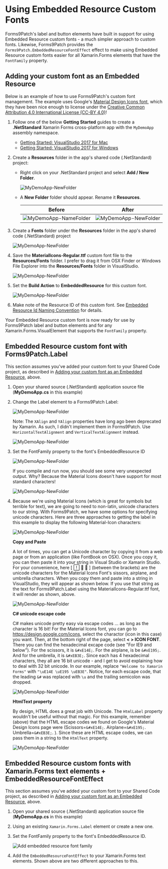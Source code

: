 # Using Embedded Resource Custom Fonts

Forms9Patch's label and button elements have built in support for using Embedded Resource custom fonts - a much simpler approach to custom fonts.  Likewise, Forms9Patch provides the `Forms9Patch.EmbeddedResourceFontEffect` effect to make using Embedded Resource custom fonts easier for all Xamarin.Forms elements that have the `FontFamily` property.

## Adding your custom font as an Embedded Resource

Below is an example of how to use Forms9Patch's custom font management.  The example uses Google's [Material Design Icons font](https://github.com/google/material-design-icons/blob/master/iconfont/MaterialIcons-Regular.ttf), which they have been nice enough to license under the [Creative Common Attribution 4.0 International License (CC-BY 4.0)](http://creativecommons.org/licenses/by/4.0/)!

1. Follow one of the below **Getting Started** guides to create a **.NetStandard** Xamarin Forms cross-platform app with the `MyDemoApp` assembly namespace.  

    - [Getting Started: VisualStudio 2017 for Mac](GettingStartedMac.md)
    - [Getting Started: VisualStudio 2017 for Windows](GettingStartedWindows.md)

2. Create a **Resources** folder in the app's shared code (.NetStandard) project:

    - Right click on your .NetStandard project and select **Add / New Folder**.

      ![MyDemoApp-NewFolder](images/Label/MyDemoApp-NewFolder.png)

    - A **New Folder** folder should appear.  Rename it **Resources**.

      | Before | After |
      |--------|-------|
      |![MyDemoApp-NameFolder](images/Label/MyDemoApp-NameFolder.png) | ![MyDemoApp-NewFolder](images/Label/MyDemoApp-Resources.png) |

3. Create a **Fonts** folder under the **Resources** folder in the app's shared code (.NetStandard) project

    ![MyDemoApp-NewFolder](images/Label/MyDemoApp-Resources-Fonts.png)

4. Save the **MaterialIcons-Regular.ttf** custom font file to the **Resources/Fonts** folder.  I prefer to drag it from OSX Finder or Windows File Explorer into the **Resources/Fonts** folder in VisualStudio.

    ![MyDemoApp-NewFolder](images/Label/MyDemoApp-Resources-Fonts-MaterialIcons.png)

5. Set the **Build Action** to **EmbeddedResource** for this custom font.

    ![MyDemoApp-NewFolder](images/Label/MyDemoApp.SetEmbeddedResource.png)

6. Make note of the Resource ID of this custom font.  See [Embedded Resource Id Naming Convention](ImageSource.md#Embedded-Resource-Id-Naming-Convention) for details.

Your Embedded Resource custom font is now ready for use by Forms9Patch label and button elements and for any Xamarin.Forms.VisualElement that supports the `FontFamily` property.

## Embedded Resource custom font with Forms9Patch.Label

This section assumes you've added your custom font to your Shared Code project, as described in [Adding your custom font as an Embedded Resource](#Adding-your-custom-font-as-an-embedded-Resource), above.

1. Open your shared source (.NetStandard) application source file (**MyDemoApp.cs** in this example)

2. Change the Label element to a Forms9Patch Label:

    ![MyDemoApp-NewFolder](images/Label/MyDemoApp.ChangeLabelToF9P.png)

    Note: The `XAlign` and `YAlign` properties have long ago been deprecated by Xamarin.  As such, I didn't implement them in Forms9Patch.  Use `HorizontalTextAlignment` and `VerticalTextAlignment` instead.

    ![MyDemoApp-NewFolder](images/Label/MyDemoApp.TextAlign.png)

3. Set the FontFamily property to the font's EmbeddedResource ID

    ![MyDemoApp-NewFolder](images/Label/MyDemoApp-LabelFontFamily.png)

    If you compile and run now, you should see some very unexpected output.  Why? Because the Material Icons doesn't have support for most standard characters!

    ![MyDemoApp-NewFolder](images/Label/MyDemoApp.unexpected.png)

4. Because we're using Material Icons (which is great for symbols but terrible for text), we are going to need to non-latin, unicode characters to our string.  With Forms9Patch, we have some options for specifying unicode characters.  Here are three approaches to getting the label in this example to display the following Material-Icon characters:

    ![MyDemoApp-NewFolder](images/Label/MyDemoApp.UnicodeResult.png)

    **Copy and Paste**

    A lot of times, you can get a Unicode character by copying it from a web page or from an application (like FontBook on OSX).  Once you copy it, you can then paste it into your string in Visual Studio or Xamarin Studio.  For your convenience, here [    ] (between the brackets) are the unicode characters for the Material Icons Font's sissors, airplane, and umbrella characters.  When you copy them and paste into a string in VisualStudio, they will appear as shown below.  If you use that string as the text for Forms9Patch.Label using the MaterialIcons-Regular.ttf font, it will render as shown, above.

    ![MyDemoApp-NewFolder](images/Label/MyDemoApp.UnicodePaste.png)

    **C# unicode escape code**

    C# makes unicode pretty easy via escape codes ... as long as the character is 16 bit!  For the Material Icons font, you can go to https://design.google.com/icons, select the charactor (icon in this case) you want.  Then, at the bottom right of the page, select **< > ICON FONT**.  There you can find the hexadecimal excape code (see "For IE9 and below").  For the scissors, it is `&#xE14E;`.  For the airplane, is be `&#xE195;`.  And for the umbrella, it is `&#xEB3E;`.  Since each has 4 hexadecimal characters, they all are 16 bit unicode - and I get to avoid explaining how to deal with 32 bit unicode.  In our example, replace `"Welcome to Xamarin Forms"` with `"\uE14E \uE195 \uEB3E"`.  Notice, for each escape code, that the leading `&#` was replaced with `\u` and the trailing semicolon was dropped.

    ![MyDemoApp-NewFolder](images/Label/MyDemoApp.UnicodeEscape.png)

    **HtmlText property**

    By design, HTML does a great job with Unicode.  The `HtmlLabel` property wouldn't be useful without that magic.  For this example, remember (above) that the HTML escape codes we found on Google's Material Design Icons page were (Scissors=`&#xE14E;`.  Airplane=`&#xE195;`.  Umbrella=`&#xEB3E;`. ).  Since these are HTML escape codes, we can pass them in a string to the `HtmlText` property.

    ![MyDemoApp-NewFolder](images/Label/MyDemoApp.UnicodeHTML.png)

## Embedded Resource custom fonts with Xamarin.Forms text elements + EmbeddedResourceFontEffect

This section assumes you've added your custom font to your Shared Code project, as described in [Adding your custom font as an Embedded Resource](#Adding-your-custom-font-as-an-embedded-Resource), above.

1. Open your shared source (.NetStandard) application source file (**MyDemoApp.cs** in this example)

2. Using an existing `Xamarin.Forms.Label` element or create a new one.

3. Set the FontFamily property to the font's EmbeddedResource ID.

   ![Add embedded resource font family](images/CustomFonts/SetXFEFontFamily.png)

4. Add the `EmbeddedResourceFontEffect` to your Xamarin.Forms text elements.  Shown above are two different approaches to this.